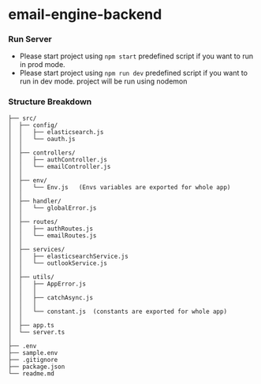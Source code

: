 # email-engine-backend

### Run Server
- Please start project using `npm start` predefined script if you want to run in prod mode.
- Please start project using `npm run dev` predefined script if you want to run in dev mode. project will be run using nodemon


### Structure Breakdown

```text
├── src/
│  ├── config/
│  │   ├── elasticsearch.js
│  │   └── oauth.js
│  │
│  ├── controllers/
│  │   ├── authController.js
│  │   └── emailController.js
│  │
│  ├── env/
│  │   └── Env.js   (Envs variables are exported for whole app)
│  │
│  ├── handler/
│  │   └── globalError.js
│  │
│  ├── routes/
│  │   ├── authRoutes.js
│  │   └── emailRoutes.js
│  │
│  ├── services/
│  │   ├── elasticsearchService.js
│  │   └── outlookService.js
│  │
│  ├── utils/
│  │   ├── AppError.js
│  │   │
│  │   ├── catchAsync.js
│  │   │
│  │   └── constant.js  (constants are exported for whole app)
│  │
│  ├── app.ts
│  └── server.ts
│
├── .env
├── sample.env
├── .gitignore
├── package.json
└── readme.md
```

